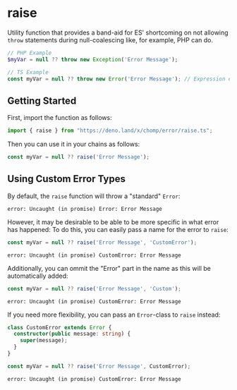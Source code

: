 # raise

Utility function that provides a band-aid for ES' shortcoming on not allowing `throw` statements during null-coalescing like, for example, PHP can do.

```php
// PHP Example
$myVar = null ?? throw new Exception('Error Message');
```

```ts
// TS Example
const myVar = null ?? throw new Error('Error Message'); // Expression expected
```

## Getting Started

First, import the function as follows:
```ts
import { raise } from "https://deno.land/x/chomp/error/raise.ts";
```

Then you can use it in your chains as follows:
```ts
const myVar = null ?? raise('Error Message');
```

## Using Custom Error Types

By default, the `raise` function will throw a "standard" `Error`:
```
error: Uncaught (in promise) Error: Error Message
```

However, it may be desirable to be able to be more specific in what error has happened:
To do this, you can easily pass a name for the error to `raise`:

```ts
const myVar = null ?? raise('Error Message', 'CustomError');
```
```
error: Uncaught (in promise) CustomError: Error Message
```

Additionally, you can ommit the "Error" part in the name as this will be automatically added:
```ts
const myVar = null ?? raise('Error Message', 'Custom');
```
```
error: Uncaught (in promise) CustomError: Error Message
```

If you need more flexibility, you can pass an `Error`-class to `raise` instead:
```ts
class CustomError extends Error {
  constructor(public message: string) {
    super(message);
  }
}

const myVar = null ?? raise('Error Message', CustomError);
```

```
error: Uncaught (in promise) CustomError: Error Message
```
